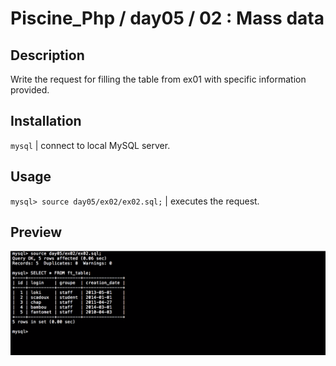 # Piscine_Php / day05 / 02 : Mass data

## Description
Write the request for filling the table from ex01 with specific information provided.

## Installation
`mysql` | connect to local MySQL server.

## Usage
`mysql> source day05/ex02/ex02.sql;` | executes the request.

## Preview
<img src="../../resources/images/mass.png" width="1200">
